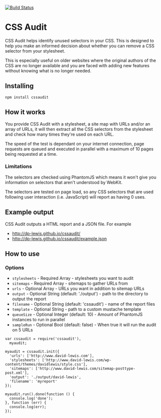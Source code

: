 [![Build Status](https://travis-ci.org/dp-lewis/cssaudit.svg?branch=master)](https://travis-ci.org/dp-lewis/cssaudit)

# CSS Audit
CSS Audit helps identify unused selectors in your CSS. This is designed to help you make an informed decision about whether you can remove a CSS selector from your stylesheet.

This is especially useful on older websites where the original authors of the CSS are no longer available and you are faced with adding new features without knowing what is no longer needed.

## Installing

```
npm install cssaudit
```

## How it works

You provide CSS Audit with a stylesheet, a site map with URLs and/or an array of URLs, it will then extract all the CSS selectors from the stylesheet and check how many times they're used on each URL.

The speed of the test is dependant on your internet connection, page requests are queued and executed in parallel with a maximum of 10 pages being requested at a time.

### Limitations
The selectors are checked using PhantomJS which means it won't give you information on selectors that aren't understood by WebKit. 

The selectors are tested on page load, so any CSS selectors that are used following user interaction (i.e. JavaScript) will report as having 0 uses.

## Example output

CSS Audit outputs a HTML report and a JSON file. For example

* http://dp-lewis.github.io/cssaudit/
* http://dp-lewis.github.io/cssaudit/example.json

## How to use

### Options

* `stylesheets` - Required Array - stylesheets you want to audit
* `sitemaps` - Required Array - sitemaps to gather URLs from
* `urls` - Optional Array - URLs you want in addition to sitemap URLs
* `output` - Optional String (default: './output') - path to the directory to output the report
* `filename` - Optional String (default: 'cssaudit') - name of the report files
* `template` - Optional String - path to a custom mustache template 
* `queueSize` - Optional Integer (default: 10) - Amount of PhantomJS instances to run in parallel 
* `sampleRun` - Optional Bool (default: false) - When true it will run the audit on 5 URLs

```
var cssaudit = require('cssaudit'),
  myaudit;

myaudit = cssaudit.init({
  'urls': ['http://www.david-lewis.com'],
  'stylesheets': ['http://www.david-lewis.com/wp-content/themes/davidlewis/style.css'],
  'sitemaps': ['http://www.david-lewis.com/sitemap-posttype-post.xml'],
  'output': './output/david-lewis',
  'filename': 'myreport'
});

myaudit.run().done(function () {
  console.log('done');
}, function (err) {
  console.log(err);
});

```
